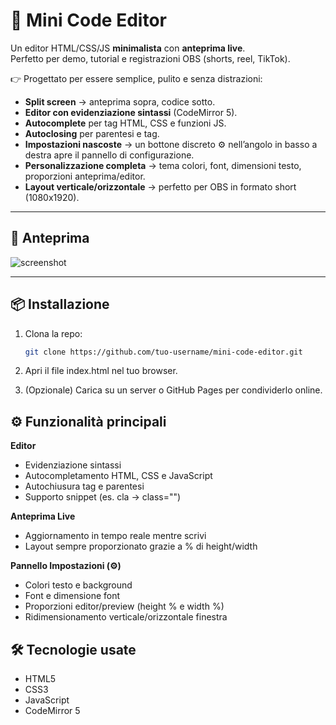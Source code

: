 # 🎨 Mini Code Editor

Un editor HTML/CSS/JS **minimalista** con **anteprima live**.  
Perfetto per demo, tutorial e registrazioni OBS (shorts, reel, TikTok).  

👉 Progettato per essere semplice, pulito e senza distrazioni:  
- **Split screen** → anteprima sopra, codice sotto.  
- **Editor con evidenziazione sintassi** (CodeMirror 5).  
- **Autocomplete** per tag HTML, CSS e funzioni JS.  
- **Autoclosing** per parentesi e tag.  
- **Impostazioni nascoste** → un bottone discreto ⚙️ nell’angolo in basso a destra apre il pannello di configurazione.  
- **Personalizzazione completa** → tema colori, font, dimensioni testo, proporzioni anteprima/editor.  
- **Layout verticale/orizzontale** → perfetto per OBS in formato short (1080x1920).  

---

## 🚀 Anteprima
![screenshot](screenshot.png)  

---

## 📦 Installazione

1. Clona la repo:
   ```bash
   git clone https://github.com/tuo-username/mini-code-editor.git
2. Apri il file index.html nel tuo browser.

3. (Opzionale) Carica su un server o GitHub Pages per condividerlo online.

## ⚙️ Funzionalità principali

**Editor**

 - Evidenziazione sintassi
 - Autocompletamento HTML, CSS e JavaScript
 - Autochiusura tag e parentesi
 - Supporto snippet (es. cla → class="")

**Anteprima Live**

 - Aggiornamento in tempo reale mentre scrivi
 - Layout sempre proporzionato grazie a % di height/width

**Pannello Impostazioni (⚙️)**

 - Colori testo e background
 - Font e dimensione font
 - Proporzioni editor/preview (height % e width %)
 - Ridimensionamento verticale/orizzontale finestra

## 🛠️ Tecnologie usate

- HTML5
- CSS3
- JavaScript
- CodeMirror 5
